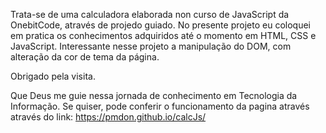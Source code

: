 Trata-se de uma calculadora elaborada non curso de JavaScript da OnebitCode, através de projedo guiado.
No presente projeto eu coloquei em pratica os conhecimentos adquiridos até o momento em HTML, CSS e JavaScript.
Interessante nesse projeto a manipulação do DOM, com alteração da cor de tema da página.

Obrigado pela visita.

Que Deus me guie nessa jornada de conhecimento em Tecnologia da Informação.
Se quiser, pode conferir o funcionamento da pagina através através do link:
https://pmdon.github.io/calcJs/
